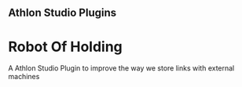 ## Athlon Studio Plugins
# Robot Of Holding
A Athlon Studio Plugin to improve the way we store links with external machines
